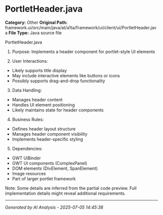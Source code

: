 # PortletHeader.java

**Category:** Other
**Original Path:** framework.ui/src/main/java/at/a1ta/framework/ui/client/ui/PortletHeader.java
**File Type:** Java source file

PortletHeader.java
1. Purpose: Implements a header component for portlet-style UI elements

2. User Interactions:
- Likely supports title display
- May include interactive elements like buttons or icons
- Possibly supports drag-and-drop functionality

3. Data Handling:
- Manages header content
- Handles UI element positioning
- Likely maintains state for header components

4. Business Rules:
- Defines header layout structure
- Manages header component visibility
- Implements header-specific styling

5. Dependencies:
- GWT UiBinder
- GWT UI components (ComplexPanel)
- DOM elements (DivElement, SpanElement)
- Image resources
- Part of larger portlet framework

Note: Some details are inferred from the partial code preview. Full implementation details might reveal additional requirements.

---
*Generated by AI Analysis - 2025-07-05 14:45:38*
